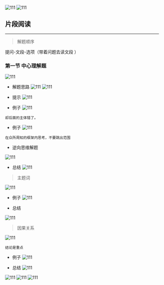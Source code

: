 

![111](../images4/01.png)
![111](../images4/02.png)

## 片段阅读
----
> 解题顺序

提问-文段-选项（带着问题去读文段
）

### 第一节 中心理解题

![111](../images4/03.png)

- 解题思路
![111](../images4/04.png)
![111](../images4/05.png)

- 提示
![111](../images4/06.png)

- 例子
![111](../images4/07.png)

```
却后面的主体错了。
```
- 例子
![111](../images4/08.png)

```
在众所周知的框架内思考，不要跳出范围
```

- 逆向思维解题

![111](../images4/09.png)

- 总结
![111](../images4/10.png)

> 主题词

![111](../images4/11.png)

- 例子
![111](../images4/12.png)

- 总结

![111](../images4/13.png)

> 因果关系

![111](../images4/14.png)

```
结论是重点
```
- 例子
![111](../images4/15.png)

- 总结
![111](../images4/16.png)

![111](../images4/17.png)
![111](../images4/18.png)
![111](../images4/19.png)
